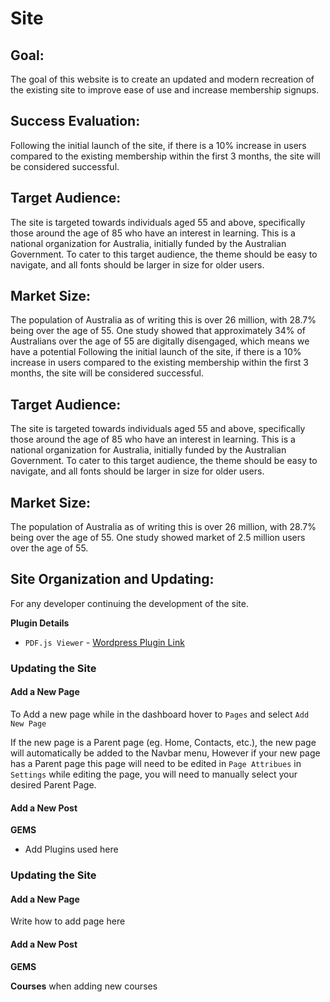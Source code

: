 # Site
## Goal:
The goal of this website is to create an updated and modern recreation of the existing site to improve ease of use and
increase membership signups.
## Success Evaluation:
Following the initial launch of the site, if there is a 10% increase in users compared to the existing membership within
the first 3 months, the site will be considered successful.
## Target Audience:
The site is targeted towards individuals aged 55 and above, specifically those around the age of 85 who have an interest
in learning. This is a national organization for Australia, initially funded by the Australian Government. To cater to
this target audience, the theme should be easy to navigate, and all fonts should be larger in size for older users.
## Market Size:
The population of Australia as of writing this is over 26 million, with 28.7% being over the age of 55. One study showed
that approximately 34% of Australians over the age of 55 are digitally disengaged, which means we have a potential
Following the initial launch of the site, if there is a 10% increase in users compared to the existing membership within 
the first 3 months, the site will be considered successful.
## Target Audience:
The site is targeted towards individuals aged 55 and above, specifically those around the age of 85 who have an interest
in learning. This is a national organization for Australia, initially funded by the Australian Government. To cater to 
this target audience, the theme should be easy to navigate, and all fonts should be larger in size for older users.
## Market Size:
The population of Australia as of writing this is over 26 million, with 28.7% being over the age of 55. One study showed
market of 2.5 million users over the age of 55.

## Site Organization and Updating:
For any developer continuing the development of the site.

__Plugin Details__
- `PDF.js Viewer` - [Wordpress Plugin Link](https://wordpress.org/plugins/pdfjs-viewer-shortcode/)
### Updating the Site
#### Add a New Page
To Add a new page while in the dashboard hover to `Pages` and select `Add New Page`

If the new page is a Parent page (eg. Home, Contacts, etc.), the new page will automatically be added to the Navbar menu,
However if your new page has a Parent page this page will need to be edited in `Page Attribues` in `Settings` while
editing the page, you will need to manually select your desired Parent Page.
#### Add a New Post
__GEMS__
- Add Plugins used here

### Updating the Site
#### Add a New Page 
Write how to add page here

#### Add a New Post 
__GEMS__

__Courses__
when adding new courses